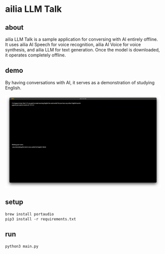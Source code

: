 ﻿# ailia LLM Talk

## about

ailia LLM Talk is a sample application for conversing with AI entirely offline.
It uses ailia AI Speech for voice recognition, ailia AI Voice for voice synthesis, and ailia LLM for text generation.
Once the model is downloaded, it operates completely offline.

## demo

By having conversations with AI, it serves as a demonstration of studying English.

![demo](demo.png)

## setup

```
brew install portaudio
pip3 install -r requirements.txt
```

## run

```
python3 main.py
```
